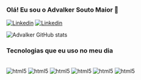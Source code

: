 ### Olá! Eu sou o Advalker Souto Maior 👋

[![Linkedin](https://img.shields.io/badge/LinkedIn-0077B5?style=for-the-badge&logo=linkedin&logoColor=white)](https://www.linkedin.com/in/advalker-l-s-maior-5436a520a?utm_source=share&utm_campaign=share_via&utm_content=profile&utm_medium=android_app)
[![Linkedin](https://img.shields.io/badge/Instagram-E4405F?style=for-the-badge&logo=instagram&logoColor=white)](https://www.instagram.com/advalker?utm_source=qr&igsh=cGEycXVoOXIxZTlu)

![Advalker GitHub stats](https://github-readme-stats.vercel.app/api?username=Advalker&show_icons=true&theme=dracula)

### Tecnologias que eu uso no meu dia 

<div style="display: inline_block"><br/>
    <img align="center" alt="html5" src="https://img.shields.io/badge/HTML-239120?style=for-the-badge&logo=html5&logoColor=white"/>
    <img align="center" alt="html5" src="https://img.shields.io/badge/JavaScript-323330?style=for-the-badge&logo=javascript&logoColor=F7DF1E"/>
    <img align="center" alt="html5" src="https://img.shields.io/badge/Node.js-43853D?style=for-the-badge&logo=node.js&logoColor=white"/>
    <img align="center" alt="html5" src="https://img.shields.io/badge/Python-14354C?style=for-the-badge&logo=python&logoColor=white"/>
    <img align="center" alt="html5" src="https://img.shields.io/badge/React-20232A?style=for-the-badge&logo=react&logoColor=61DAFB"/>
    <img align="center" alt="html5" src="https://img.shields.io/badge/PostgreSQL-316192?style=for-the-badge&logo=postgresql&logoColor=white"/>
    
</div>
